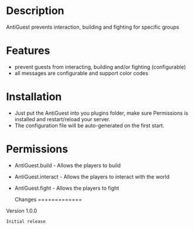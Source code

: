  Description
=============

AntiGuest prevents interaction, building and fighting for specific groups


 Features
=============

- prevent guests from interacting, building and/or fighting (configurable)
- all messages are configurable and support color codes


Installation
=============

- Just put the AntiGuest into you plugins folder, make sure Permissions is installed
and restart/reload your server.
- The configuration file will be auto-generated on the first start.


 Permissions
=============

- AntiGuest.build - Allows the players to build
- AntiGuest.interact - Allows the players to interact with the world
- AntiGuest.fight - Allows the players to fight


  Changes
=============

Version 1.0.0

    Initial release